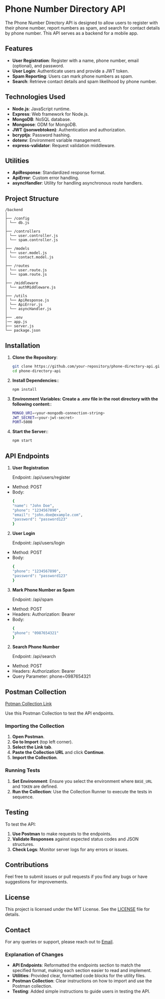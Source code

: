 # Phone Number Directory API

The Phone Number Directory API is designed to allow users to register with their phone number, report numbers as spam, and search for contact details by phone number. This API serves as a backend for a mobile app.

## Features

- **User Registration**: Register with a name, phone number, email (optional), and password.
- **User Login**: Authenticate users and provide a JWT token.
- **Spam Reporting**: Users can mark phone numbers as spam.
- **Search**: Retrieve contact details and spam likelihood by phone number.

## Technologies Used

- **Node.js**: JavaScript runtime.
- **Express**: Web framework for Node.js.
- **MongoDB**: NoSQL database.
- **Mongoose**: ODM for MongoDB.
- **JWT (jsonwebtoken)**: Authentication and authorization.
- **bcryptjs**: Password hashing.
- **dotenv**: Environment variable management.
- **express-validator**: Request validation middleware.

## Utilities

- **ApiResponse**: Standardized response format.
- **ApiError**: Custom error handling.
- **asyncHandler**: Utility for handling asynchronous route handlers.

## Project Structure
```
/backend
│
├── /config
│ └── db.js
│
├── /controllers
│ └── user.controller.js
│ └── spam.controller.js
│
├── /models
│ └── user.model.js
│ └── contact.model.js
│
├── /routes
│ └── user.route.js
│ └── spam.route.js
│
├── /middleware
│ └── authMiddleware.js
│
├── /utils
│ └── ApiResponse.js
│ └── ApiError.js
│ └── asyncHandler.js
│
├── .env
|── app.js
├── server.js
└── package.json
```


## Installation

1. **Clone the Repository**:
   ```bash
   git clone https://github.com/your-repository/phone-directory-api.git
   cd phone-directory-api

2. **Install Dependencies:**:
    ```bash 
    npm install
3. **Environment Variables: Create a .env file in the root directory with the following content:**:
    ```bash 
   MONGO_URI=<your-mongodb-connection-string>
   JWT_SECRET=<your-jwt-secret>
   PORT=5000
4. **Start the Server:**:
    ```bash 
   npm start


## API Endpoints
1. **User Registration**

   Endpoint: /api/users/register
 
- Method: POST
- Body: 
  ```bash
  {
  "name": "John Doe",
  "phone": "1234567890",
  "email": "john.doe@example.com",
  "password": "password123"
  }


2. **User Login**

   Endpoint: /api/users/login

- Method: POST
- Body: 
  ```bash
  {
  "phone": "1234567890",
  "password": "password123"
  }


3. **Mark Phone Number as Spam**

   Endpoint: /api/spam

- Method: POST
- Headers:
  Authorization: Bearer <token>
- Body: 
  ```bash
  {
  "phone": "0987654321"
  }

2. **Search Phone Number**

   Endpoint: /api/search

- Method: POST
- Headers:
  Authorization: Bearer <token>
- Query Parameter: phone=0987654321

## Postman Collection

[Potman Collection Link](https://api.postman.com/collections/28694554-23be9f5a-bf4b-4050-a671-61199590e4d9?access_key=PMAT-01HZWNZ1RX8VNTE1FG37FCBZ6V)


Use this Postman Collection to test the API endpoints.

### Importing the Collection

1. **Open Postman**.
2. **Go to Import** (top left corner).
3. **Select the Link tab**.
4. **Paste the Collection URL** and click **Continue**.
5. **Import the Collection**.

### Running Tests

1. **Set Environment**: Ensure you select the environment where `BASE_URL` and `TOKEN` are defined.
2. **Run the Collection**: Use the Collection Runner to execute the tests in sequence.

## Testing

To test the API:

1. **Use Postman** to make requests to the endpoints.
2. **Validate Responses** against expected status codes and JSON structures.
3. **Check Logs**: Monitor server logs for any errors or issues.

## Contributions

Feel free to submit issues or pull requests if you find any bugs or have suggestions for improvements.

## License

This project is licensed under the MIT License. See the [LICENSE](LICENSE) file for details.

## Contact

For any queries or support, please reach out to [Email](mailto:jaspreetsingh6090@gmail.com).



### Explanation of Changes

- **API Endpoints**: Reformatted the endpoints section to match the specified format, making each section easier to read and implement.
- **Utilities**: Provided clear, formatted code blocks for the utility files.
- **Postman Collection**: Clear instructions on how to import and use the Postman collection.
- **Testing**: Added simple instructions to guide users in testing the API.

